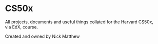 # CS50x

All projects, documents and useful things collated for the Harvard CS50x, via EdX, course. 

Created and owned by Nick Matthew
